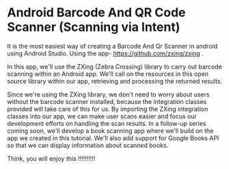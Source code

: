 # Android Barcode And QR Code Scanner (Scanning via Intent)

It is the most easiest way of creating a Barcode And Qr Scanner in android using Android Studio.
Using the app- https://github.com/zxing/zxing .

In this app, we'll use the ZXing (Zebra Crossing) library to carry out barcode scanning within an Android app. We'll call on the resources in this open source library within our app, retrieving and processing the returned results.

Since we're using the ZXing library, we don't need to worry about users without the barcode scanner installed, because the integration classes provided will take care of this for us. By importing the ZXing integration classes into our app, we can make user scans easier and focus our development efforts on handling the scan results. In a follow-up series coming soon, we'll develop a book scanning app where we'll build on the app we created in this tutorial. We'll also add support for Google Books API so that we can display information about scanned books.

Think, you will enjoy this !!!!!!!!!!
